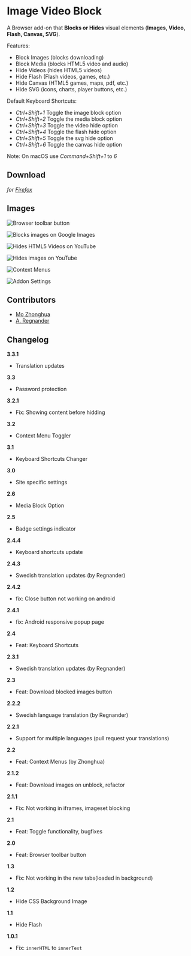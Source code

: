 # Image Video Block

A Browser add-on that **Blocks or Hides** visual elements (**Images, Video, Flash, Canvas, SVG**).

Features:

- Block Images (blocks downloading)
- Block Media (blocks HTML5 video and audio)
- Hide Videos (hides HTML5 videos)
- Hide Flash (Flash videos, games, etc.)
- Hide Canvas (HTML5 games, maps, pdf, etc.)
- Hide SVG (icons, charts, player buttons, etc.)

Default Keyboard Shortcuts:

- *Ctrl+Shift+1* Toggle the image block option
- *Ctrl+Shift+2* Toggle the media block option
- *Ctrl+Shift+3* Toggle the video hide option
- *Ctrl+Shift+4* Toggle the flash hide option
- *Ctrl+Shift+5* Toggle the svg hide option
- *Ctrl+Shift+6* Toggle the canvas hide option

Note: On macOS use *Command+Shift+1* to *6*


## Download

*for [Firefox](https://addons.mozilla.org/en-US/firefox/addon/image-video-block/)*


## Images

![](/images/popup.png "Browser toolbar button")

![](/images/gi_block_images.png "Blocks images on Google Images")

![](/images/yt_hide_video.png "Hides HTML5 Videos on YouTube")

![](/images/yt_image_block.png "Hides images on YouTube")

![](/images/context_menus.png "Context Menus")

![](/images/addon_settings.png "Addon Settings")


## Contributors

- [Mo Zhonghua](https://github.com/MoZhonghua)
- [A. Regnander](https://github.com/Regnander)


## Changelog

**3.3.1**
- Translation updates

**3.3**
- Password protection

**3.2.1**
- Fix: Showing content before hidding

**3.2**
- Context Menu Toggler

**3.1**
- Keyboard Shortcuts Changer

**3.0**
- Site specific settings

**2.6**
- Media Block Option

**2.5**
- Badge settings indicator

**2.4.4**
- Keyboard shortcuts update

**2.4.3**
- Swedish translation updates (by Regnander)

**2.4.2**
- fix: Close button not working on android

**2.4.1**
- fix: Android responsive popup page

**2.4**
- Feat: Keyboard Shortcuts

**2.3.1**
- Swedish translation updates (by Regnander)

**2.3**
- Feat: Download blocked images button

**2.2.2**
- Swedish language translation (by Regnander)

**2.2.1**
- Support for multiple languages (pull request your translations)

**2.2**
- Feat: Context Menus (by Zhonghua)

**2.1.2**
- Feat: Download images on unblock, refactor

**2.1.1**
- Fix: Not working in iframes, imageset blocking

**2.1**
- Feat: Toggle functionality, bugfixes

**2.0**
- Feat: Browser toolbar button

**1.3**
- Fix: Not working in the new tabs(loaded in background)

**1.2**
- Hide CSS Background Image

**1.1**

- Hide Flash

**1.0.1**

- Fix: `innerHTML` to `innerText`
